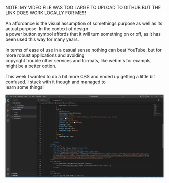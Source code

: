 NOTE: MY VIDEO FILE WAS TOO LARGE TO UPLOAD TO GITHUB BUT THE LINK DOES WORK LOCALLY FOR ME!!!<br/><br/>
An affordance is the visual assumption of somethings purpose as well as its actual purpose. In the context of design <br/>
a power button symbol affords that it will turn something on or off, as it has been used this way for many years.<br/>
<br/>
In terms of ease of use in a casual sense nothing can beat YouTube, but for more robust applications and avoiding <br/>
copyright trouble other services and formats, like webm's for exampls, might be a better option.
<br/><br/>
This week I wanted to do a bit more CSS and ended up getting a little bit confused. I stuck with it though and managed to <br/>
learn some things!

![Screenshot](./images/screenshot.png)
